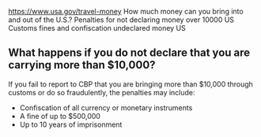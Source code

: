 

https://www.usa.gov/travel-money
How much money can you bring into and out of the U.S.?
Penalties for not declaring money over 10000 US
Customs fines and confiscation undeclared money US

**What happens if you do not declare that you are carrying more than $10,000?**
-------------------------------------------------------------------------------

If you fail to report to CBP that you are bringing more than $10,000 through customs or do so fraudulently, the penalties may include:

* Confiscation of all currency or monetary instruments
* A fine of up to $500,000
* Up to 10 years of imprisonment
